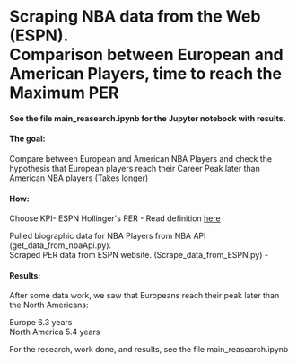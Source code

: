 <h1> Scraping NBA data from the Web (ESPN). <br>
Comparison between European and American Players, time to reach the Maximum PER </h1>


<h4> See the file main_reasearch.ipynb for the Jupyter notebook with results. </h4>



<h4> The goal: </h4>
Compare between European and American NBA Players and check the hypothesis that European players reach their Career Peak later than American NBA players (Takes longer)

<h4> How: </h4> 

Choose KPI- ESPN Hollinger's PER - Read definition [here](https://en.wikipedia.org/wiki/Player_efficiency_rating)

Pulled biographic data for NBA Players from NBA API (get_data_from_nbaApi.py).  <br>
Scraped PER data from ESPN website. (Scrape_data_from_ESPN.py) - <br>


<h4> Results: </h4>
After some data work, we saw that Europeans reach their peak later than the North Americans: <br>

Europe            6.3 years <br>
North America     5.4 years <br>

For the research, work done, and results, see the file main_reasearch.ipynb